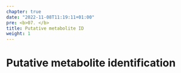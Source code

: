 ```yaml
---
chapter: true
date: "2022-11-08T11:19:11+01:00"
pre: <b>07. </b>
title: Putative metabolite ID
weight: 1
---
```


# Putative metabolite identification
